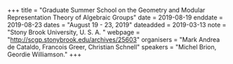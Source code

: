 +++
title = "Graduate Summer School on the Geometry and Modular Representation Theory of Algebraic Groups"
date = 2019-08-19
enddate = 2019-08-23
dates = "August 19 - 23, 2019"
dateadded = 2019-03-13
note = "Stony Brook University, U. S. A. "
webpage = "http://scgp.stonybrook.edu/archives/25603"
organisers = "Mark Andrea de Cataldo, Francois Greer, Christian Schnell"
speakers = "Michel Brion, Geordie Williamson."
+++

